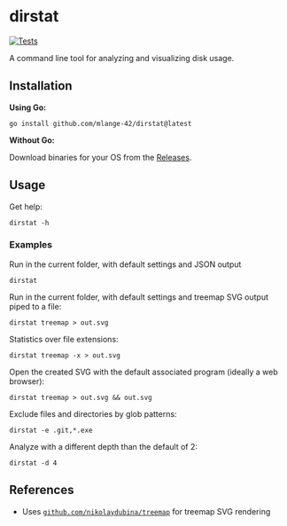 # dirstat

[![Tests](https://github.com/mlange-42/dirstat/actions/workflows/tests.yml/badge.svg)](https://github.com/mlange-42/dirstat/actions/workflows/tests.yml)

A command line tool for analyzing and visualizing disk usage.

## Installation

**Using Go:**

```shell
go install github.com/mlange-42/dirstat@latest
```

**Without Go:**

Download binaries for your OS from the [Releases](https://github.com/mlange-42/dirstat/releases/).

## Usage

Get help:

```shell
dirstat -h
```

### Examples

Run in the current folder, with default settings and JSON output

```shell
dirstat
```

Run in the current folder, with default settings and treemap SVG output piped to a file:

```shell
dirstat treemap > out.svg
```

Statistics over file extensions:

```shell
dirstat treemap -x > out.svg
```

Open the created SVG with the default associated program (ideally a web browser):

```shell
dirstat treemap > out.svg && out.svg
```

Exclude files and directories by glob patterns:

```shell
dirstat -e .git,*.exe
```

Analyze with a different depth than the default of 2:

```shell
dirstat -d 4
```

## References

* Uses [`github.com/nikolaydubina/treemap`](https://github.com/nikolaydubina/treemap) for treemap SVG rendering
